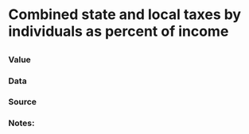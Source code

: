 # Combined state and local taxes by individuals as percent of income

## 

### Value

### Data

### Source

### Notes: